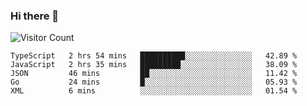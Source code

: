 ### Hi there 👋

![Visitor Count](https://profile-counter.glitch.me/andepzai/count.svg)

<!--START_SECTION:waka-->
```text
TypeScript   2 hrs 54 mins   ██████████░░░░░░░░░░░░░░░   42.89 % 
JavaScript   2 hrs 35 mins   █████████░░░░░░░░░░░░░░░░   38.09 % 
JSON         46 mins         ██░░░░░░░░░░░░░░░░░░░░░░░   11.42 % 
Go           24 mins         █░░░░░░░░░░░░░░░░░░░░░░░░   05.93 % 
XML          6 mins          ░░░░░░░░░░░░░░░░░░░░░░░░░   01.54 %
```
<!--END_SECTION:waka-->